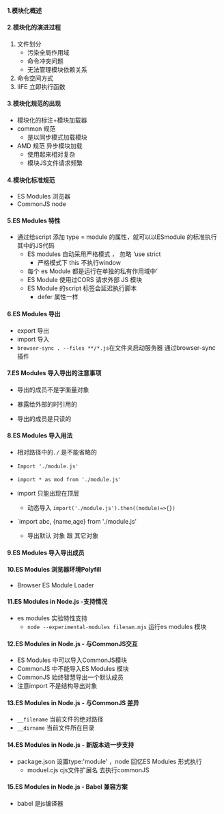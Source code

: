 #### 1.模块化概述

#### 2.模块化的演进过程

1. 文件划分
   - 污染全局作用域
   - 命令冲突问题
   - 无法管理模块依赖关系
2. 命令空间方式
3. IIFE 立即执行函数

#### 3.模块化规范的出现

- 模块化的标注+模块加载器
- common 规范
  - 是以同步模式加载模块
- AMD 规范 异步模块加载
  - 使用起来相对复杂
  - 模块JS文件请求频繁

#### 4.模块化标准规范

- ES Modules  浏览器
- CommonJS   node

#### 5.ES Modules 特性

- 通过给script 添加 type = module 的属性，就可以以ESmodule 的标准执行其中的JS代码
  - ES modules 自动采用严格模式 ， 忽略 ‘use strict
    - 严格模式下 this 不执行window
  - 每个 es Module 都是运行在单独的私有作用域中’
  - ES Module 使用过CORS 请求外部 JS 模块
  - ES Module 的script 标签会延迟执行脚本
    - defer 属性一样

#### 6.ES Modules 导出

- export 导出
- import 导入
- `browser-sync . --files **/*.js`在文件夹启动服务器 通过browser-sync 插件

#### 7.ES Modules 导入导出的注意事项

- 导出的成员不是字面量对象

- 暴露给外部的时引用的
- 导出的成员是只读的

#### 8.ES Modules 导入用法

- 相对路径中的`./` 是不能省略的
- `Import './module.js'`

- `import * as mod from './module.js'`
- import 只能出现在顶层
  - 动态导入 `import('./module.js').then((module)=>{})`
- `import abc, {name,age} from './module.js' 
  - 导出默认 对象  跟 其它对象

#### 9.ES Modules 导入导出成员

#### 10.ES Modules 浏览器环境Polyfill

- Browser ES Module Loader

#### 11.ES Modules in Node.js -支持情况

- es modules 实验特性支持
  - `node --experimental-modules filenam.mjs` 运行es modules 模块

#### 12.ES Modules in Node.js - 与CommonJS交互

- ES Modules 中可以导入CommonJS模块
- CommonJS 中不能导入ES Modules 模块
- CommonJS 始终智慧导出一个默认成员
- 注意import 不是结构导出对象

#### 13.ES Modules in Node.js - 与CommonJS 差异

- `__filename` 当前文件的绝对路径
- `__dirname` 当前文件所在目录

#### 14.ES Modules in Node.js - 新版本进一步支持

- package.json 设置type:'module' ，node 回忆ES Modules 形式执行
  - moduel.cjs cjs文件扩展名 去执行commonJS

#### 15.ES Modules in Node.js - Babel 兼容方案

- babel 是js编译器


























